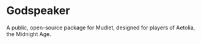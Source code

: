 # Godspeaker
A public, open-source package for Mudlet, designed for players of Aetolia, the Midnight Age.
